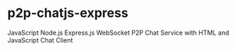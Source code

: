 # p2p-chatjs-express
JavaScript Node.js Express.js WebSocket P2P Chat Service with HTML and JavaScript Chat Client
